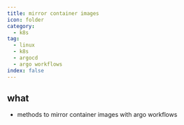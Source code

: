 ```yaml
---
title: mirror container images
icon: folder
category:
  - k8s
tag:
  - linux
  - k8s
  - argocd
  - argo workflows
index: false
---
```


## what
* methods to mirror container images with argo workflows

<AutoCatalog />